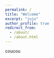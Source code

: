 ```yaml
---
permalink: /
title: "Welcome"
excerpt: "juju"
author_profile: true
redirect_from: 
  - /about/
  - /about.html
---
```


coucou
